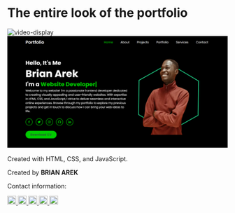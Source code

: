 # The entire look of the portfolio

![video-display](images/video-display.gif)  
![readme-image](images/readme-image.png)  

Created with HTML, CSS, and JavaScript.  

Created by **BRIAN AREK**  

Contact information:  

<a href="https://github.com/arekbrian">
  <img src="https://img.icons8.com/ios/452/github.png" width="20" height="20" />
</a>  
<a href="https://www.linkedin.com/in/brian-arek-8336361a4/">
  <img src="https://upload.wikimedia.org/wikipedia/commons/c/ca/LinkedIn_logo_initials.png" width="20" height="20" />
</a>  
<a href="https://www.facebook.com/AREKBRIA">
  <img src="https://upload.wikimedia.org/wikipedia/commons/5/51/Facebook_f_logo_%282019%29.svg" width="20" height="20" />
</a>  
<a href="https://twitter.com/BrianArek_ke/">
  <img src="https://img.icons8.com/ios/452/twitter.png" width="20" height="20" />
</a>  
<a href="https://www.instagram.com/brianarek_ke/">
  <img src="https://upload.wikimedia.org/wikipedia/commons/a/a5/Instagram_icon.png" width="20" height="20" />
</a>


<!-- <a href="https://github.com/arekbrian">GitHub</a> <br>
<a href="https://www.linkedin.com/in/brian-arek-8336361a4/">LinkedIn</a> <br>
<a href="https://www.facebook.com/AREKBRIA">Facebook</a> <br>
<a href="https://twitter.com/BrianArek_ke/">Twitter</a> <br>
<a href="https://www.instagram.com/brianarek_ke/">Instagram</a> <br> -->
